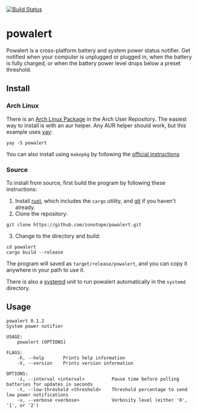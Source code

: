 [![Build
Status](https://travis-ci.org/zonotope/powalert.svg?branch=master)](https://travis-ci.org/zonotope/powalert)

# powalert

Powalert is a cross-platform battery and system power status notifier. Get
notified when your computer is unplugged or plugged in, when the battery is
fully charged, or when the battery power level drops below a preset threshold.

## Install

### Arch Linux

There is an [Arch Linux Package](https://aur.archlinux.org/packages/powalert/)
in the Arch User Repository. The easiest way to install is with an aur helper.
Any AUR helper should work, but this example uses
[yay](https://github.com/Jguer/yay):

```
yay -S powalert
```

You can also install using `makepkg` by following the [official
instructions](https://wiki.archlinux.org/index.php/Arch_User_Repository#Installing_packages)

### Source

To install from source, first build the program by following these instructions:
1. Install [rust](https://www.rust-lang.org/tools/install), which includes the
   `cargo` utility, and
   [git](https://git-scm.com/book/en/v2/Getting-Started-Installing-Git) if you
   haven't already.
2. Clone the repository:
```
git clone https://github.com/zonotope/powalert.git
```
3. Change to the directory and build:
```
cd powalert
cargo build --release
```

The program will saved as `target/release/powalert`, and you can copy it
anywhere in your path to use it.

There is also a [systemd](https://www.freedesktop.org/wiki/Software/systemd/)
unit to run powalert automatically in the `systemd` directory.

## Usage

```
powalert 0.1.2
System power notifier

USAGE:
    powalert [OPTIONS]

FLAGS:
    -h, --help       Prints help information
    -V, --version    Prints version information

OPTIONS:
    -i, --interval <interval>          Pause time before polling batteries for updates in seconds
    -t, --low-threshold <threshold>    Threshold percentage to send low power notifications
    -v, --verbose <verbose>            Verbosity level (either '0', '1', or '2')
```

